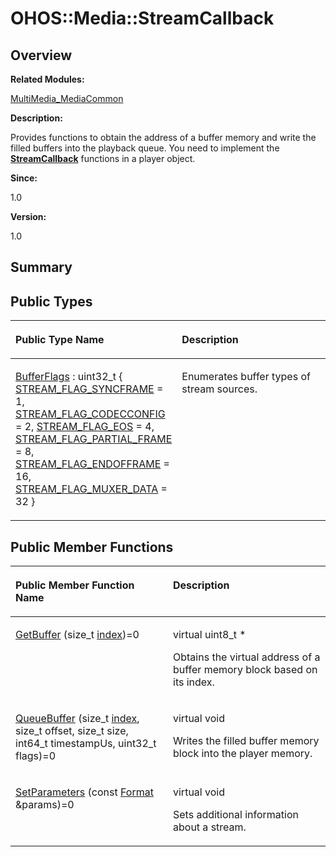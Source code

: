 # OHOS::Media::StreamCallback<a name="EN-US_TOPIC_0000001054479577"></a>

## **Overview**<a name="section469107709093532"></a>

**Related Modules:**

[MultiMedia\_MediaCommon](multimedia_mediacommon.md)

**Description:**

Provides functions to obtain the address of a buffer memory and write the filled buffers into the playback queue. You need to implement the  **[StreamCallback](ohos-media-streamcallback.md)**  functions in a player object. 

**Since:**

1.0

**Version:**

1.0

## **Summary**<a name="section891520998093532"></a>

## Public Types<a name="pub-types"></a>

<a name="table1379170230093532"></a>
<table><thead align="left"><tr id="row1204165414093532"><th class="cellrowborder" valign="top" width="50%" id="mcps1.1.3.1.1"><p id="p1298451830093532"><a name="p1298451830093532"></a><a name="p1298451830093532"></a>Public Type Name</p>
</th>
<th class="cellrowborder" valign="top" width="50%" id="mcps1.1.3.1.2"><p id="p227328659093532"><a name="p227328659093532"></a><a name="p227328659093532"></a>Description</p>
</th>
</tr>
</thead>
<tbody><tr id="row1357337895093532"><td class="cellrowborder" valign="top" width="50%" headers="mcps1.1.3.1.1 "><p id="p408322624093532"><a name="p408322624093532"></a><a name="p408322624093532"></a><a href="multimedia_mediacommon.md#ga6f4847f443de5cdf3641386011335e21">BufferFlags</a> : uint32_t {   <a href="multimedia_mediacommon.md#gga6f4847f443de5cdf3641386011335e21ac1a3ce4ddd663c55f87a8275ccf285ad">STREAM_FLAG_SYNCFRAME</a> = 1, <a href="multimedia_mediacommon.md#gga6f4847f443de5cdf3641386011335e21afd0d977a6a5d48657d694c9acb8ac2b5">STREAM_FLAG_CODECCONFIG</a> = 2, <a href="multimedia_mediacommon.md#gga6f4847f443de5cdf3641386011335e21aa76ecb4ee6077a1ad3ceac569b875487">STREAM_FLAG_EOS</a> = 4, <a href="multimedia_mediacommon.md#gga6f4847f443de5cdf3641386011335e21a29e735a1e41790c24cc9ac9e7342dd2a">STREAM_FLAG_PARTIAL_FRAME</a> = 8,   <a href="multimedia_mediacommon.md#gga6f4847f443de5cdf3641386011335e21a8b2c1f065ce398ac48bac2b8e62e481b">STREAM_FLAG_ENDOFFRAME</a> = 16, <a href="multimedia_mediacommon.md#gga6f4847f443de5cdf3641386011335e21a9001c389dd39f08025e76ae2872fad02">STREAM_FLAG_MUXER_DATA</a> = 32 }</p>
</td>
<td class="cellrowborder" valign="top" width="50%" headers="mcps1.1.3.1.2 "><p id="p1826002100093532"><a name="p1826002100093532"></a><a name="p1826002100093532"></a>Enumerates buffer types of stream sources. </p>
</td>
</tr>
</tbody>
</table>

## Public Member Functions<a name="pub-methods"></a>

<a name="table1470441378093532"></a>
<table><thead align="left"><tr id="row1960562158093532"><th class="cellrowborder" valign="top" width="50%" id="mcps1.1.3.1.1"><p id="p280666664093532"><a name="p280666664093532"></a><a name="p280666664093532"></a>Public Member Function Name</p>
</th>
<th class="cellrowborder" valign="top" width="50%" id="mcps1.1.3.1.2"><p id="p692400253093532"><a name="p692400253093532"></a><a name="p692400253093532"></a>Description</p>
</th>
</tr>
</thead>
<tbody><tr id="row906499042093532"><td class="cellrowborder" valign="top" width="50%" headers="mcps1.1.3.1.1 "><p id="p28755524093532"><a name="p28755524093532"></a><a name="p28755524093532"></a><a href="multimedia_mediacommon.md#ga8f897b8b2d5baf06e15accfeb97892ae">GetBuffer</a> (size_t <a href="en-us_topic_0000001055198076.md#ga1d3748ca570dcb09a2fb28e8015107dd">index</a>)=0</p>
</td>
<td class="cellrowborder" valign="top" width="50%" headers="mcps1.1.3.1.2 "><p id="p1402970513093532"><a name="p1402970513093532"></a><a name="p1402970513093532"></a>virtual uint8_t * </p>
<p id="p1094987232093532"><a name="p1094987232093532"></a><a name="p1094987232093532"></a>Obtains the virtual address of a buffer memory block based on its index. </p>
</td>
</tr>
<tr id="row210011413093532"><td class="cellrowborder" valign="top" width="50%" headers="mcps1.1.3.1.1 "><p id="p409138702093532"><a name="p409138702093532"></a><a name="p409138702093532"></a><a href="multimedia_mediacommon.md#gaa62705632557f47f9fd9632157e53a21">QueueBuffer</a> (size_t <a href="en-us_topic_0000001055198076.md#ga1d3748ca570dcb09a2fb28e8015107dd">index</a>, size_t offset, size_t size, int64_t timestampUs, uint32_t flags)=0</p>
</td>
<td class="cellrowborder" valign="top" width="50%" headers="mcps1.1.3.1.2 "><p id="p181696310093532"><a name="p181696310093532"></a><a name="p181696310093532"></a>virtual void </p>
<p id="p575845046093532"><a name="p575845046093532"></a><a name="p575845046093532"></a>Writes the filled buffer memory block into the player memory. </p>
</td>
</tr>
<tr id="row504220373093532"><td class="cellrowborder" valign="top" width="50%" headers="mcps1.1.3.1.1 "><p id="p1120357178093532"><a name="p1120357178093532"></a><a name="p1120357178093532"></a><a href="multimedia_mediacommon.md#ga29f8c86744bda61f84920654c5f40df0">SetParameters</a> (const <a href="ohos-media-format.md">Format</a> &amp;params)=0</p>
</td>
<td class="cellrowborder" valign="top" width="50%" headers="mcps1.1.3.1.2 "><p id="p2000203206093532"><a name="p2000203206093532"></a><a name="p2000203206093532"></a>virtual void </p>
<p id="p1627319576093532"><a name="p1627319576093532"></a><a name="p1627319576093532"></a>Sets additional information about a stream. </p>
</td>
</tr>
</tbody>
</table>

